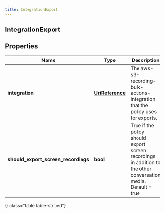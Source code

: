 ```yaml
---
title: IntegrationExport
---
```

## IntegrationExport

## Properties

|Name | Type | Description | Notes|
|------------ | ------------- | ------------- | -------------|
| **integration** | [**UriReference**](UriReference.html) | The aws-s3-recording-bulk-actions-integration that the policy uses for exports. | [optional] |
| **should_export_screen_recordings** | **bool** | True if the policy should export screen recordings in addition to the other conversation media. Default = true | [optional] |
{: class="table table-striped"}


